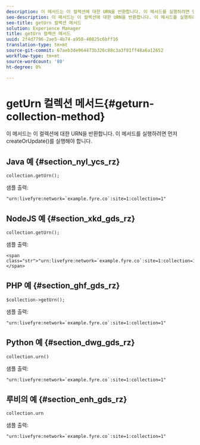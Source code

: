 ```yaml
---
description: 이 메서드는 이 컬렉션에 대한 URN을 반환합니다. 이 메서드를 실행하려면 먼저 createOrUpdate()를 실행해야 합니다.
seo-description: 이 메서드는 이 컬렉션에 대한 URN을 반환합니다. 이 메서드를 실행하려면 먼저 createOrUpdate()를 실행해야 합니다.
seo-title: getUrn 컬렉션 메서드
solution: Experience Manager
title: getUrn 컬렉션 메서드
uuid: 2f4d7796-2ae5-4b74-a958-40825c6bff16
translation-type: tm+mt
source-git-commit: 67aeb3de964473b326c88c3a3f81ff48a6a12652
workflow-type: tm+mt
source-wordcount: '80'
ht-degree: 0%

---
```



# getUrn 컬렉션 메서드{#geturn-collection-method}

이 메서드는 이 컬렉션에 대한 URN을 반환합니다. 이 메서드를 실행하려면 먼저 createOrUpdate()를 실행해야 합니다.

## Java 예 {#section_nyl_ycs_rz}

```
collection.getUrn(); 
```

샘플 출력:

```
"urn:livefyre:network=`example.fyre.co`:site=1:collection=1" 
```

## NodeJS 예 {#section_xkd_gds_rz}

```
collection.getUrn(); 
```

샘플 출력:

```
<span class="str">"urn:livefyre:network=`example.fyre.co`:site=1:collection=1"</span>
```

## PHP 예 {#section_ghf_gds_rz}

```
$collection->getUrn(); 
```

샘플 출력:

```
"urn:livefyre:network=`example.fyre.co`:site=1:collection=1" 
```

## Python 예 {#section_dwg_gds_rz}

```
collection.urn() 
```

샘플 출력:

```
"urn:livefyre:network=`example.fyre.co`:site=1:collection=1" 
```

## 루비의 예 {#section_enh_gds_rz}

```
collection.urn
```

샘플 출력:

```
"urn:livefyre:network=`example.fyre.co`:site=1:collection=1" 
```

